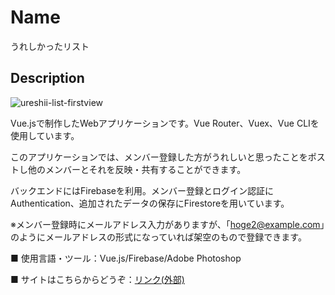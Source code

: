 Name
====

うれしかったリスト

## Description

![ureshii-list-firstview](https://user-images.githubusercontent.com/68333078/92333410-4037b080-f0c0-11ea-9900-9a46ef2cfaa7.jpg)

Vue.jsで制作したWebアプリケーションです。Vue Router、Vuex、Vue CLIを使用しています。

このアプリケーションでは、メンバー登録した方がうれしいと思ったことをポストし他のメンバーとそれを反映・共有することができます。

バックエンドにはFirebaseを利用。メンバー登録とログイン認証にAuthentication、追加されたデータの保存にFirestoreを用いています。

※メンバー登録時にメールアドレス入力がありますが、「hoge2@example.com」のようにメールアドレスの形式になっていれば架空のもので登録できます。

■ 使用言語・ツール：Vue.js/Firebase/Adobe Photoshop

■ サイトはこちらからどうぞ：[リンク(外部)](https://ureshii-list.netlify.app/)

